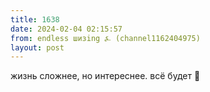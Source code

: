 ```yaml
---
title: 1638
date: 2024-02-04 02:15:57
from: endless шизing ⍼ (channel1162404975)
layout: post
---
```


жизнь сложнее, но интереснее. всё будет 🌠
